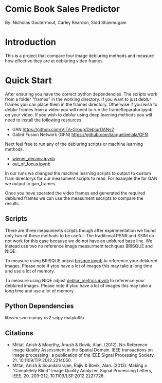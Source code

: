 # Comic Book Sales Predictor
By: Nicholas Goutermout, Carley Reardon, Sidd Shanmugam

# Introduction
This is a project that compare four image debluring methods and measure how effective they are at debluring video frames. 

# Quick Start
After ensuring you have the correct python dependencies.
The scripts work from a folder "frames" in the working directory. 
If you want to just deblur frames you can place them in the frames directory. Otherwise if you wish to deblur frames from a video you will need to run the frameSeparator.ipynb on your video. 
If you wish to deblur using deep learning methods you will need to install the following resources
- GAN  https://github.com/VITA-Group/DeblurGANv2
- Gated Fusion Network (GFN) https://github.com/jacquelinelala/GFN

Next feel free to run any of the debluring scripts or machine learning methods. 
- [wiener_deconv.ipynb](https://github.com/goutern/imagedeblur/blob/main/wiener_deconv.ipynb "wiener_deconv.ipynb")
- [out_of_focus.ipynb](https://github.com/goutern/imagedeblur/pull/4/files#diff-74339cc3dffc4cc4e2e1571d8e8fa75082890e420c6191b5a4307fcfc81bb703 "out_of_focus.ipynb")

In our runs we changed the machine learning scripts to output to custom fram directorys for our measument scripts to read. For example the for GAN we output to gan_frames. 

Once you have sperated the video frames and generated the required deblured frames we can use the measument sscripts to compare the results. 


## Scripts

There are three measuments scripts though after expirimentation we found only two of these methods to be useful. The traditional PSNR and SSIM do not work for this case because we do not have an unblured base line. 
We instead use two no reference image measurment techiques BRISQUE and NIQE.

To measure using BRISQUE adjust [brisque.ipynb](https://github.com/goutern/imagedeblur/blob/main/brisque.ipynb "brisque.ipynb") to reference your deblured images. Please note if ytou have a lot of images this may take a long time and use a lot of memory.

To measure using NIQE adjust [deblur_metrics.ipynb](https://github.com/goutern/imagedeblur/blob/main/deblur_metrics.ipynb "deblur_metrics.ipynb") to reference your deblured images. Please note if ytou have a lot of images this may take a long time and use a lot of memory.



## Python Dependencies

libsvm
svm
numpy
cv2
scipy
matplotlib



## Citations
- Mittal, Anish & Moorthy, Anush & Bovik, Alan. (2012). No-Reference Image Quality Assessment in the Spatial Domain. IEEE transactions on image processing : a publication of the IEEE Signal Processing Society. 21. 10.1109/TIP.2012.2214050. 
- Mittal, Anish & Soundararajan, Rajiv & Bovik, Alan. (2013). Making a “Completely Blind” Image Quality Analyzer. Signal Processing Letters, IEEE. 20. 209-212. 10.1109/LSP.2012.2227726. 



